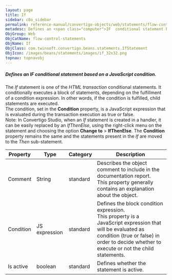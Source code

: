 ```yaml
---
layout: page
title: If
sidebar: c8o_sidebar
permalink: reference-manual/convertigo-objects/web/statements/flow-control-statements/if/
metadesc: Defines an <span class="computer">IF  conditional statement based on a JavaScript condition.   The  If  statement is one of the  HTML transaction  con
ObjGroup: Web
ObjCatName: flow-control-statements
ObjName: If
ObjClass: com.twinsoft.convertigo.beans.statements.IfStatement
ObjIcon: /images/beans/statements/images/if_32x32.png
topnav: topnavobj
---
```

##### Defines an <span class="computer">IF</span> conditional statement based on a JavaScript condition. 

The <i>If</i> statement is one of the <i>HTML transaction</i> conditional statements. It conditionally executes a block of statements, depending on the fulfillment of a condition expression. In other words, if the condition is fulfilled, child statements are executed. <br/>The condition, set in the <b>Condition</b> property, is a JavaScript expression that is evaluated during the transaction execution as <span class="computer">true</span> or <span class="computer">false</span>. <br/><span class="orangetwinsoft">Note:</span> In Convertigo Studio, when an <i>If</i> statement is created in a handler, it can be easily replaced by an <i>IfThenElse</i>, using the right-click menu on the statement and choosing the option <b>Change to</b> &gt; <b>IfThenElse</b>. The <b>Condition</b> property remains the same and the statements present in the <i>If</i> are moved to the <i>Then</i> sub-statement.

Property | Type | Category | Description
--- | --- | --- | ---
Comment | String | standard | Describes the object comment to include in the documentation report.<br/>This property generally contains an explanation about the object.
Condition | JS expression | standard | Defines the block condition expression.<br/>This property is a JavaScript expression that will be evaluated as condition (<span class="computer">true</span> or <span class="computer">false</span>) in order to decide whether to execute or not the child statements.
Is active | boolean | standard | Defines whether the statement is active.
